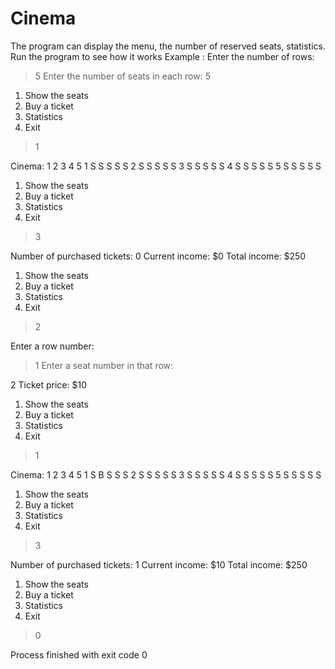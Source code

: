 # Cinema
The program can display the menu, the number of reserved seats, statistics. Run the program to see how it works
Example :
Enter the number of rows:
> 5
Enter the number of seats in each row:
> 5

1. Show the seats
2. Buy a ticket
3. Statistics
0. Exit
> 1

Cinema:
  1 2 3 4 5 
1 S S S S S
2 S S S S S
3 S S S S S
4 S S S S S
5 S S S S S

1. Show the seats
2. Buy a ticket
3. Statistics
0. Exit
> 3

Number of purchased tickets: 0
Current income: $0
Total income: $250

1. Show the seats
2. Buy a ticket
3. Statistics
0. Exit
> 2

Enter a row number:
> 1
Enter a seat number in that row:
> 
2
Ticket price: $10

1. Show the seats
2. Buy a ticket
3. Statistics
0. Exit
> 1

Cinema:
  1 2 3 4 5 
1 S B S S S
2 S S S S S
3 S S S S S
4 S S S S S
5 S S S S S

1. Show the seats
2. Buy a ticket
3. Statistics
0. Exit
> 3

Number of purchased tickets: 1
Current income: $10
Total income: $250

1. Show the seats
2. Buy a ticket
3. Statistics
0. Exit
> 0


Process finished with exit code 0
